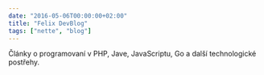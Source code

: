 ```yaml
---
date: "2016-05-06T00:00:00+02:00"
title: "Felix DevBlog"
tags: ["nette", "blog"]
---
```


Články o programovaní v PHP, Jave, JavaScriptu, Go a další technologické postřehy.

<!--more-->
